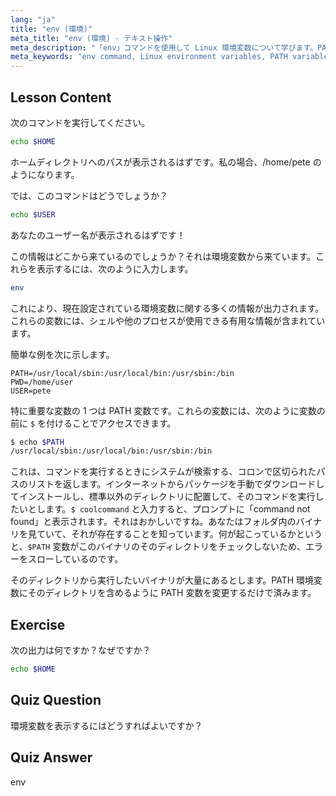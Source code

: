 ```yaml
---
lang: "ja"
title: "env (環境)"
meta_title: "env (環境) - テキスト操作"
meta_description: "「env」コマンドを使用して Linux 環境変数について学びます。PATH、HOME、USER 変数について理解します。Linux 環境を管理するための初心者向けガイドを入手してください。"
meta_keywords: "env command, Linux environment variables, PATH variable, Linux tutorial, beginner Linux, shell variables, Linux guide"
---
```


## Lesson Content

次のコマンドを実行してください。

```bash
echo $HOME
```

ホームディレクトリへのパスが表示されるはずです。私の場合、/home/pete のようになります。

では、このコマンドはどうでしょうか？

```bash
echo $USER
```

あなたのユーザー名が表示されるはずです！

この情報はどこから来ているのでしょうか？それは環境変数から来ています。これらを表示するには、次のように入力します。

```bash
env
```

これにより、現在設定されている環境変数に関する多くの情報が出力されます。これらの変数には、シェルや他のプロセスが使用できる有用な情報が含まれています。

簡単な例を次に示します。

```plaintext
PATH=/usr/local/sbin:/usr/local/bin:/usr/sbin:/bin
PWD=/home/user
USER=pete
```

特に重要な変数の 1 つは PATH 変数です。これらの変数には、次のように変数の前に `$` を付けることでアクセスできます。

```bash
$ echo $PATH
/usr/local/sbin:/usr/local/bin:/usr/sbin:/bin
```

これは、コマンドを実行するときにシステムが検索する、コロンで区切られたパスのリストを返します。インターネットからパッケージを手動でダウンロードしてインストールし、標準以外のディレクトリに配置して、そのコマンドを実行したいとします。`$ coolcommand` と入力すると、プロンプトに「command not found」と表示されます。それはおかしいですね。あなたはフォルダ内のバイナリを見ていて、それが存在することを知っています。何が起こっているかというと、`$PATH` 変数がこのバイナリのそのディレクトリをチェックしないため、エラーをスローしているのです。

そのディレクトリから実行したいバイナリが大量にあるとします。PATH 環境変数にそのディレクトリを含めるように PATH 変数を変更するだけで済みます。

## Exercise

次の出力は何ですか？なぜですか？

```bash
echo $HOME
```

## Quiz Question

環境変数を表示するにはどうすればよいですか？

## Quiz Answer

env
